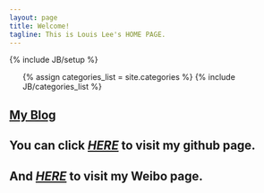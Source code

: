 ```yaml
---
layout: page
title: Welcome!
tagline: This is Louis Lee's HOME PAGE.
---
```


{% include JB/setup %}

<ul class="tag_box inline">
  {% assign categories_list = site.categories %}
  {% include JB/categories_list %}
</ul>


## [My Blog](github.com/louislee92 "https://github.com/louislee92")

## You can click [*HERE*](github.com/louislee92 "https://github.com/louislee92") to visit my github page.

## And [*HERE*](weibo.com/louislee2013") to visit my Weibo page.


